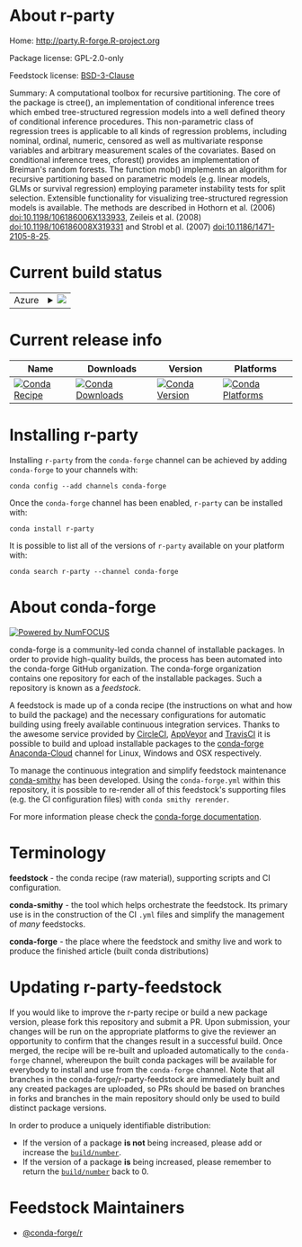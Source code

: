 About r-party
=============

Home: http://party.R-forge.R-project.org

Package license: GPL-2.0-only

Feedstock license: [BSD-3-Clause](https://github.com/conda-forge/r-party-feedstock/blob/master/LICENSE.txt)

Summary: A computational toolbox for recursive partitioning. The core of the package is ctree(), an implementation of conditional inference trees which embed tree-structured  regression models into a well defined theory of conditional inference procedures. This non-parametric class of regression trees is applicable to all kinds of regression problems, including nominal, ordinal, numeric, censored as well as multivariate response variables and arbitrary measurement scales of the covariates.  Based on conditional inference trees, cforest() provides an implementation of Breiman's random forests. The function mob() implements an algorithm for recursive partitioning based on parametric models (e.g. linear models, GLMs or survival regression) employing parameter instability tests for split selection. Extensible functionality for visualizing tree-structured regression models is available. The methods are described in Hothorn et al. (2006) <doi:10.1198/106186006X133933>, Zeileis et al. (2008) <doi:10.1198/106186008X319331> and  Strobl et al. (2007) <doi:10.1186/1471-2105-8-25>.

Current build status
====================


<table>
    
  <tr>
    <td>Azure</td>
    <td>
      <details>
        <summary>
          <a href="https://dev.azure.com/conda-forge/feedstock-builds/_build/latest?definitionId=1424&branchName=master">
            <img src="https://dev.azure.com/conda-forge/feedstock-builds/_apis/build/status/r-party-feedstock?branchName=master">
          </a>
        </summary>
        <table>
          <thead><tr><th>Variant</th><th>Status</th></tr></thead>
          <tbody><tr>
              <td>linux_64_r_base3.6</td>
              <td>
                <a href="https://dev.azure.com/conda-forge/feedstock-builds/_build/latest?definitionId=1424&branchName=master">
                  <img src="https://dev.azure.com/conda-forge/feedstock-builds/_apis/build/status/r-party-feedstock?branchName=master&jobName=linux&configuration=linux_64_r_base3.6" alt="variant">
                </a>
              </td>
            </tr><tr>
              <td>linux_64_r_base4.0</td>
              <td>
                <a href="https://dev.azure.com/conda-forge/feedstock-builds/_build/latest?definitionId=1424&branchName=master">
                  <img src="https://dev.azure.com/conda-forge/feedstock-builds/_apis/build/status/r-party-feedstock?branchName=master&jobName=linux&configuration=linux_64_r_base4.0" alt="variant">
                </a>
              </td>
            </tr><tr>
              <td>osx_64_r_base3.6</td>
              <td>
                <a href="https://dev.azure.com/conda-forge/feedstock-builds/_build/latest?definitionId=1424&branchName=master">
                  <img src="https://dev.azure.com/conda-forge/feedstock-builds/_apis/build/status/r-party-feedstock?branchName=master&jobName=osx&configuration=osx_64_r_base3.6" alt="variant">
                </a>
              </td>
            </tr><tr>
              <td>osx_64_r_base4.0</td>
              <td>
                <a href="https://dev.azure.com/conda-forge/feedstock-builds/_build/latest?definitionId=1424&branchName=master">
                  <img src="https://dev.azure.com/conda-forge/feedstock-builds/_apis/build/status/r-party-feedstock?branchName=master&jobName=osx&configuration=osx_64_r_base4.0" alt="variant">
                </a>
              </td>
            </tr><tr>
              <td>win_64_r_base3.6</td>
              <td>
                <a href="https://dev.azure.com/conda-forge/feedstock-builds/_build/latest?definitionId=1424&branchName=master">
                  <img src="https://dev.azure.com/conda-forge/feedstock-builds/_apis/build/status/r-party-feedstock?branchName=master&jobName=win&configuration=win_64_r_base3.6" alt="variant">
                </a>
              </td>
            </tr><tr>
              <td>win_64_r_base4.0</td>
              <td>
                <a href="https://dev.azure.com/conda-forge/feedstock-builds/_build/latest?definitionId=1424&branchName=master">
                  <img src="https://dev.azure.com/conda-forge/feedstock-builds/_apis/build/status/r-party-feedstock?branchName=master&jobName=win&configuration=win_64_r_base4.0" alt="variant">
                </a>
              </td>
            </tr>
          </tbody>
        </table>
      </details>
    </td>
  </tr>
</table>

Current release info
====================

| Name | Downloads | Version | Platforms |
| --- | --- | --- | --- |
| [![Conda Recipe](https://img.shields.io/badge/recipe-r--party-green.svg)](https://anaconda.org/conda-forge/r-party) | [![Conda Downloads](https://img.shields.io/conda/dn/conda-forge/r-party.svg)](https://anaconda.org/conda-forge/r-party) | [![Conda Version](https://img.shields.io/conda/vn/conda-forge/r-party.svg)](https://anaconda.org/conda-forge/r-party) | [![Conda Platforms](https://img.shields.io/conda/pn/conda-forge/r-party.svg)](https://anaconda.org/conda-forge/r-party) |

Installing r-party
==================

Installing `r-party` from the `conda-forge` channel can be achieved by adding `conda-forge` to your channels with:

```
conda config --add channels conda-forge
```

Once the `conda-forge` channel has been enabled, `r-party` can be installed with:

```
conda install r-party
```

It is possible to list all of the versions of `r-party` available on your platform with:

```
conda search r-party --channel conda-forge
```


About conda-forge
=================

[![Powered by NumFOCUS](https://img.shields.io/badge/powered%20by-NumFOCUS-orange.svg?style=flat&colorA=E1523D&colorB=007D8A)](http://numfocus.org)

conda-forge is a community-led conda channel of installable packages.
In order to provide high-quality builds, the process has been automated into the
conda-forge GitHub organization. The conda-forge organization contains one repository
for each of the installable packages. Such a repository is known as a *feedstock*.

A feedstock is made up of a conda recipe (the instructions on what and how to build
the package) and the necessary configurations for automatic building using freely
available continuous integration services. Thanks to the awesome service provided by
[CircleCI](https://circleci.com/), [AppVeyor](https://www.appveyor.com/)
and [TravisCI](https://travis-ci.com/) it is possible to build and upload installable
packages to the [conda-forge](https://anaconda.org/conda-forge)
[Anaconda-Cloud](https://anaconda.org/) channel for Linux, Windows and OSX respectively.

To manage the continuous integration and simplify feedstock maintenance
[conda-smithy](https://github.com/conda-forge/conda-smithy) has been developed.
Using the ``conda-forge.yml`` within this repository, it is possible to re-render all of
this feedstock's supporting files (e.g. the CI configuration files) with ``conda smithy rerender``.

For more information please check the [conda-forge documentation](https://conda-forge.org/docs/).

Terminology
===========

**feedstock** - the conda recipe (raw material), supporting scripts and CI configuration.

**conda-smithy** - the tool which helps orchestrate the feedstock.
                   Its primary use is in the construction of the CI ``.yml`` files
                   and simplify the management of *many* feedstocks.

**conda-forge** - the place where the feedstock and smithy live and work to
                  produce the finished article (built conda distributions)


Updating r-party-feedstock
==========================

If you would like to improve the r-party recipe or build a new
package version, please fork this repository and submit a PR. Upon submission,
your changes will be run on the appropriate platforms to give the reviewer an
opportunity to confirm that the changes result in a successful build. Once
merged, the recipe will be re-built and uploaded automatically to the
`conda-forge` channel, whereupon the built conda packages will be available for
everybody to install and use from the `conda-forge` channel.
Note that all branches in the conda-forge/r-party-feedstock are
immediately built and any created packages are uploaded, so PRs should be based
on branches in forks and branches in the main repository should only be used to
build distinct package versions.

In order to produce a uniquely identifiable distribution:
 * If the version of a package **is not** being increased, please add or increase
   the [``build/number``](https://docs.conda.io/projects/conda-build/en/latest/resources/define-metadata.html#build-number-and-string).
 * If the version of a package **is** being increased, please remember to return
   the [``build/number``](https://docs.conda.io/projects/conda-build/en/latest/resources/define-metadata.html#build-number-and-string)
   back to 0.

Feedstock Maintainers
=====================

* [@conda-forge/r](https://github.com/conda-forge/r/)

